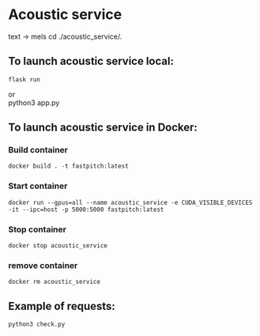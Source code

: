 # Acoustic service
text -> mels
    cd ./acoustic_service/.

## To launch acoustic service local:
    flask run  
or  
    python3 app.py

## To launch acoustic service in Docker:
### Build container
    docker build . -t fastpitch:latest  
### Start container
    docker run --gpus=all --name acoustic_service -e CUDA_VISIBLE_DEVICES -it --ipc=host -p 5000:5000 fastpitch:latest
### Stop container
    docker stop acoustic_service
### remove container 
    docker rm acoustic_service 

## Example of requests:
    python3 check.py